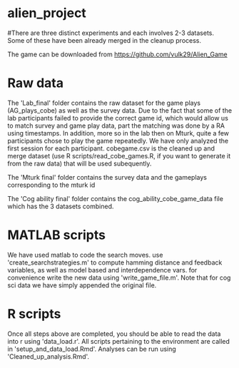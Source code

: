 # alien_project
#There are three distinct experiments and each involves 2-3 datasets. Some of these have been already merged in the cleanup process. 

The game can be downloaded from https://github.com/vulk29/Alien_Game 

# Raw data

The 'Lab_final' folder contains the raw dataset for the game plays (AG_plays_cobe) as well as the survey data. 
Due to the fact that some of the lab participants failed to provide the correct game id, which would allow us to match survey and game play data, part the matching was done by a RA  using timestamps. In addition, more so in the lab then on Mturk, quite a few participants chose to play the game repeatedly. We have only analyzed the first session for each participant. cobegame.csv is the cleaned up and merge dataset (use R scripts/read_cobe_games.R, if you want to generate it from the raw data) that will be used subequently. 

The 'Mturk final' folder contains the survey data and the gameplays corresponding to the mturk id

The 'Cog ability final' folder contains the cog_ability_cobe_game_data file which has the 3 datasets combined. 

# MATLAB scripts

We have used matlab to code the search moves. use 'create_searchstrategies.m' to compute hamming distance and feedback variables, as well as model based and interdependence vars. for convenience write the new data using 'write_game_file.m'. Note that for cog sci data we have simply appended the original file. 

# R scripts
Once all steps above are completed, you should be able to read the data into r using 'data_load.r'. All scripts pertaining to the environment are called in 'setup_and_data_load.Rmd'. Analyses can be run using 'Cleaned_up_analysis.Rmd'. 
